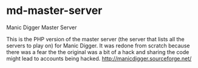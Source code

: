 md-master-server
================

Manic Digger Master Server

This is the PHP version of the master server (the server that lists all the servers to play on) for Manic Digger. It was redone from scratch because there was a fear the the original was a bit of a hack and sharing the code might lead to accounts being hacked.
http://manicdigger.sourceforge.net/
